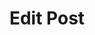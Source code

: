 ---
title: Edit Post
excerpt: |-
  Edit a post.

  Required scopes:
  + **post**
api:
  file: lolzteam-public-api-forum.json
  operationId: Posts.Edit
deprecated: false
hidden: false
metadata:
  title: ''
  description: ''
  robots: index
next:
  description: ''
---